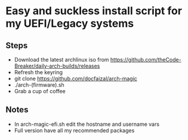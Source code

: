 # Easy and suckless install script for my UEFI/Legacy systems
## Steps
- Download the latest archlinux iso from https://github.com/theCode-Breaker/daily-arch-builds/releases
- Refresh the keyring
- git clone https://github.com/docfaizal/arch-magic
- ./arch-(firmware).sh
- Grab a cup of coffee

## Notes
- In arch-magic-efi.sh edit the hostname and username vars
- Full version have all my recommended packages
